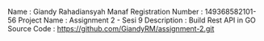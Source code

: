 Name                : Giandy Rahadiansyah Manaf
Registration Number : 149368582101-56
Project Name        : Assignment 2 - Sesi 9
Description         : Build Rest API in GO
Source Code         : https://github.com/GiandyRM/assignment-2.git